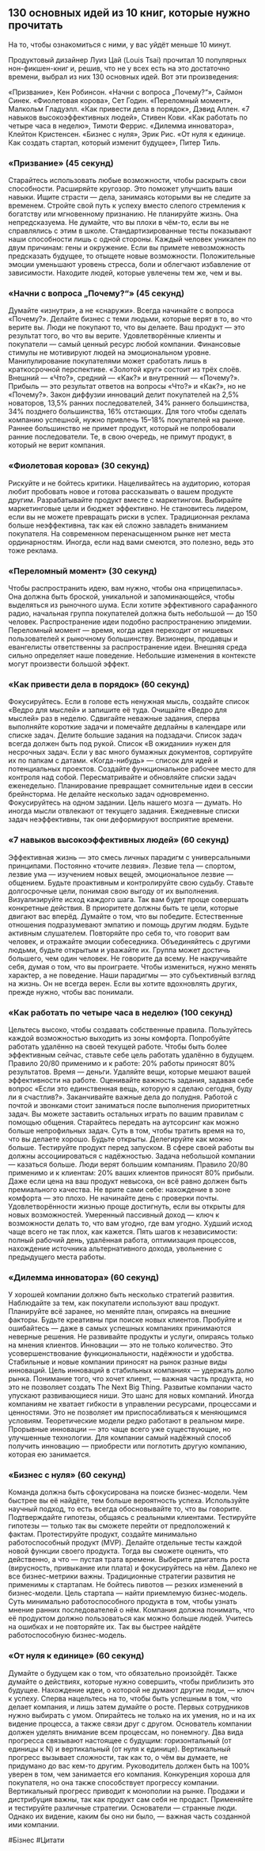 ## 130 основных идей из 10 книг, которые нужно прочитать

На то, чтобы ознакомиться с ними, у вас уйдёт меньше 10 минут.

Продуктовый дизайнер Луиз Цай (Louis Tsai) прочитал 10 популярных нон-фикшен-книг и, решив, что не у всех есть на это достаточно времени, выбрал из них 130 основных идей. Вот эти произведения:

«Призвание», Кен Робинсон.
«Начни с вопроса „Почему?“», Саймон Синек.
«Фиолетовая корова», Сет Годин.
«Переломный момент», Малкольм Гладуэлл.
«Как привести дела в порядок», Дэвид Аллен.
«7 навыков высокоэффективных людей», Стивен Кови.
«Как работать по четыре часа в неделю», Тимоти Феррис.
«Дилемма инноватора», Клейтон Кристенсен.
«Бизнес с нуля», Эрик Рис.
«От нуля к единице. Как создать стартап, который изменит будущее», Питер Тиль.

### «Призвание» (45 секунд)

Старайтесь использовать любые возможности, чтобы раскрыть свои способности.
Расширяйте кругозор. Это поможет улучшить ваши навыки.
Ищите страсти — дела, занимаясь которыми вы не следите за временем.
Стройте свой путь к успеху вместо слепого стремления к богатству или мгновенному признанию.
Не планируйте жизнь. Она непредсказуема.
Не думайте, что вы плохи в чём-то, если вы не справлялись с этим в школе. Стандартизированные тесты показывают наши способности лишь с одной стороны.
Каждый человек уникален по двум причинам: гены и окружение.
Если вы примете невозможность предсказать будущее, то отыщете новые возможности.
Положительные эмоции уменьшают уровень стресса, боли и облегчают избавление от зависимости.
Находите людей, которые увлечены тем же, чем и вы.

### «Начни с вопроса „Почему?“» (45 секунд)

Думайте «изнутри», а не «снаружи». Всегда начинайте с вопроса «Почему?».
Делайте бизнес с теми людьми, которые верят в то, во что верите вы.
Люди не покупают то, что вы делаете. Ваш продукт — это результат того, во что вы верите.
Удовлетворённые клиенты и покупатели — самый ценный ресурс любой компании.
Финансовые стимулы не мотивируют людей на эмоциональном уровне.
Манипулирование покупателями может сработать лишь в краткосрочной перспективе.
«Золотой круг» состоит из трёх слоёв. Внешний — «Что?», средний — «Как?» и внутренний — «Почему?».
Прибыль — это результат ответов на вопросы «Что?» и «Как?», но не «Почему?».
Закон диффузии инноваций делит покупателей на 2,5% новаторов, 13,5% ранних последователей, 34% раннего большинства, 34% позднего большинства, 16% отстающих. Для того чтобы сделать компанию успешной, нужно привлечь 15–18% покупателей на рынке.
Раннее большинство не примет продукт, который не попробовали ранние последователи. Те, в свою очередь, не примут продукт, в который не верит компания.

### «Фиолетовая корова» (30 секунд)

Рискуйте и не бойтесь критики.
Нацеливайтесь на аудиторию, которая любит пробовать новое и готова рассказывать о вашем продукте другим.
Разрабатывайте продукт вместе с маркетингом.
Выбирайте маркетинговые цели и бюджет эффективно.
Не становитесь лидером, если вы не можете превращать риски в успех.
Традиционная реклама больше неэффективна, так как ей сложно завладеть вниманием покупателя.
На современном перенасыщенном рынке нет места ординарностям.
Иногда, если над вами смеются, это полезно, ведь это тоже реклама.

### «Переломный момент» (30 секунд)

Чтобы распространить идею, вам нужно, чтобы она «прицепилась». Она должна быть броской, уникальной и запоминающейся, чтобы выделяться из рыночного шума.
Если хотите эффективного сарафанного радио, начальная группа покупателей должна быть небольшой — до 150 человек.
Распространение идеи подобно распространению эпидемии.
Переломный момент — время, когда идея переходит от нишевых пользователей к рыночному большинству.
Визионеры, продавцы и евангелисты ответственны за распространение идеи.
Внешняя среда сильно определяет наше поведение.
Небольшие изменения в контексте могут произвести большой эффект.

### «Как привести дела в порядок» (60 секунд)

Фокусируйтесь. Если в голове есть ненужная мысль, создайте список «Ведро для мыслей» и запишите её туда.
Очищайте «Ведро для мыслей» раз в неделю.
Сдвигайте неважные задания, сперва выполняйте короткие задачи и помечайте дедлайны в календаре или списке задач.
Делите большие задания на подзадачи.
Список задач всегда должен быть под рукой.
Список «В ожидании» нужен для несрочных задач.
Если у вас много бумажных документов, сортируйте их по папкам с датами.
«Когда-нибудь» — список для идей и потенциальных проектов.
Создайте функциональное рабочее место для контроля над собой.
Пересматривайте и обновляйте списки задач еженедельно.
Планирование превращает сомнительные идеи в сессии брейнсторма.
Не делайте несколько задач одновременно. Фокусируйтесь на одном задании.
Цель нашего мозга — думать. Но иногда мысли отвлекают от текущего задания.
Ежедневные списки задач неэффективны, так они деформируют восприятие времени.

### «7 навыков высокоэффективных людей» (60 секунд)

Эффективная жизнь — это смесь личных парадигм с универсальными принципами.
Постоянно «точите лезвия». Лезвие тела — спортом, лезвие ума — изучением новых вещей, эмоциональное лезвие — общением.
Будьте проактивным и контролируйте свою судьбу.
Ставьте долгосрочные цели, понимая свою выгоду от их выполнения.
Визуализируйте исход каждого шага. Так вам будет проще совершать конкретные действия.
В приоритете должны быть те цели, которые двигают вас вперёд.
Думайте о том, что вы победите.
Естественные отношения подразумевают эмпатию и помощь другим людям.
Будьте активным слушателем. Повторяйте про себя то, что говорит вам человек, и отражайте эмоции собеседника.
Объединяйтесь с другими людьми, будьте открытым и уважайте их. Группа может достичь большего, чем один человек.
Не говорите да всему.
Не накручивайте себя, думая о том, что вы проиграете.
Чтобы измениться, нужно менять характер, а не поведение.
Наши парадигмы — это субъективный взгляд на жизнь. Он не всегда верен.
Если вы хотите вдохновлять других, прежде нужно, чтобы вас понимали.

### «Как работать по четыре часа в неделю» (100 секунд)

Цельтесь высоко, чтобы создавать собственные правила.
Пользуйтесь каждой возможностью выходить из зоны комфорта.
Попробуйте работать удалённо на своей текущей работе.
Чтобы быть более эффективным сейчас, ставьте себе цель работать удалённо в будущем.
Правило 20/80 применимо и к работе: 20% работы приносят 80% результатов.
Время — деньги. Удаляйте вещи, которые мешают вашей эффективности на работе.
Оценивайте важность задания, задавая себе вопрос «Если это единственная вещь, которую я сделаю сегодня, буду ли я счастлив?».
Заканчивайте важные дела до полудня.
Работой с почтой и звонками стоит заниматься после выполнения приоритетных задач.
Вы можете заставить остальных играть по вашим правилам с помощью общения.
Старайтесь передать на аутсорсинг как можно больше непрофильных задач. Суть в том, чтобы тратить время на то, что вы делаете хорошо.
Будьте открыты.
Делегируйте как можно больше.
Тестируйте продукт перед запуском.
В сфере своей работы вы должны ассоциироваться с надёжностью.
Задача небольшой компании — казаться больше. Люди верят большим компаниям.
Правило 20/80 применимо и к клиентам: 20% ваших клиентов приносят 80% прибыли.
Даже если цена на ваш продукт невысока, он всё равно должен быть премиального качества.
Не врите сами себе: нахождение в зоне комфорта — это плохо.
Не начинайте день с проверки почты.
Удовлетворённости жизнью проще достигнуть, если вы открыты для новых возможностей.
Умеренный пассивный доход — ключ к возможности делать то, что вам угодно, где вам угодно.
Худший исход чаще всего не так плох, как кажется.
Пять шагов к независимости: полный рабочий день, удалённая работа, оптимизация процессов, нахождение источника альтернативного дохода, увольнение с предыдущего места работы.

### «Дилемма инноватора» (60 секунд)

У хорошей компании должно быть несколько стратегий развития.
Наблюдайте за тем, как покупатели используют ваш продукт.
Планируйте всё заранее, но меняйте план, опираясь на внешние факторы.
Будьте креативны при поиске новых клиентов.
Пробуйте и ошибайтесь — даже в самых успешных компаниях принимаются неверные решения.
Не развивайте продукты и услуги, опираясь только на мнения клиентов.
Инновации — это не только количество. Это усовершенствование функциональности, надёжности и удобства.
Стабильные и новые компании приносят на рынок разные виды инноваций.
Цель инноваций в стабильных компаниях — удержать долю рынка.
Понимание того, что хочет клиент, — важная часть продукта, но это не позволяет создать The Next Big Thing.
Развитые компании часто упускают развивающиеся ниши. Это шанс для новых компаний.
Иногда компаниям не хватает гибкости в управлении ресурсами, процессами и ценностями. Это не позволяет им приспосабливаться к меняющимся условиям.
Теоретические модели редко работают в реальном мире.
Прорывные инновации — это чаще всего уже существующие, но улучшенные технологии.
Для компании самый надёжный способ получить инновацию — приобрести или поглотить другую компанию, которая ею занимается.

### «Бизнес с нуля» (60 секунд)

Команда должна быть сфокусирована на поиске бизнес-модели. Чем быстрее вы её найдёте, тем больше вероятность успеха.
Используйте научный подход, то есть всегда обосновывайте то, что вы говорите.
Подтверждайте гипотезы, общаясь с реальными клиентами.
Тестируйте гипотезы — только так вы сможете перейти от предположений к фактам.
Протестируйте продукт, создайте минимально работоспособный продукт (MVP).
Делайте отдельные тесты каждой новой функции своего продукта. Тогда вы сможете оценить, что действенно, а что — пустая трата времени.
Выберите двигатель роста (вирусность, привыкание или плата) и фокусируйтесь на нём.
Далеко не все бизнес-метрики важны.
Традиционные стратегии развития не применимы к стартапам.
Не бойтесь пивотов — резких изменений в бизнес-модели.
Цель стартапа — найти приемлемую бизнес-модель.
Суть минимально работоспособного продукта в том, чтобы узнать мнение ранних последователей о нём.
Компания должна понимать, что её продуктом должно пользоваться как можно больше людей.
Учитесь на ошибках и не повторяйте их. Так вы быстрее найдёте работоспособную бизнес-модель.

### «От нуля к единице» (60 секунд)

Думайте о будущем как о том, что обязательно произойдёт.
Также думайте о действиях, которые нужно совершить, чтобы приблизить это будущее.
Нахождение идеи, о которой не думают другие люди, — ключ к успеху.
Сперва нацельтесь на то, чтобы быть успешным в том, что делает компания, и лишь затем думайте о росте.
Первых сотрудников нужно выбирать с умом. Опирайтесь не только на их умения, но и на их видение процесса, а также связи друг с другом.
Основатель компании должен уделять внимание всем процессам, но понемногу.
Два вида прогресса связывают настоящее с будущим: горизонтальный (от единицы к N) и вертикальный (от нуля к единице).
Вертикальный прогресс вызывает сложности, так как то, о чём вы думаете, не придумано до вас кем-то другим.
Руководитель должен быть на 100% уверен в том, чем занимается его компания.
Конкуренция хороша для покупателя, но она также способствует прогрессу компании.
Вертикальный прогресс приводит к монополии на рынке.
Продажи и дистрибуция важны, так как продукт сам себя не продаст. Применяйте и тестируйте различные стратегии.
Основатели — странные люди. Однако их видение, каким бы оно ни было, — важная часть созданной ими компании.

#Бізнес #Цитати